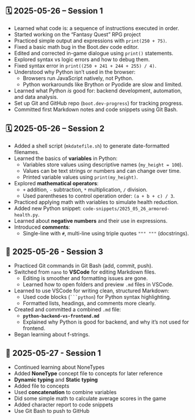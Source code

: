 ## 🗓️ 2025-05-26 – Session 1

- Learned what code is: a sequence of instructions executed in order.
- Started working on the “Fantasy Quest” RPG project
- Practiced simple output and expressions with `print(250 + 75)`.
- Fixed a basic math bug in the Boot.dev code editor.
- Edited and corrected in-game dialogue using `print()` statements.
- Explored syntax vs logic errors and how to debug them.
- Fixed syntax error in `print((250 + 241 + 244 + 255) / 4)`.
- Understood why Python isn’t used in the browser:
  - Browsers run JavaScript natively, not Python.
  - Python workarounds like Brython or Pyodide are slow and limited.
- Learned what Python *is* good for: backend development, automation, and data analysis.
- Set up Git and GitHub repo (`boot.dev-progress`) for tracking progress.
- Committed first Markdown notes and code snippets using Git Bash.

## 🗓️ 2025-05-26 – Session 2

- Added a shell script (`mkdatefile.sh`) to generate date-formatted filenames.
- Learned the basics of **variables** in Python:
  - Variables store values using descriptive names (`my_height = 100`).
  - Values can be text strings or numbers and can change over time.
  - Printed variable values using `print(my_height)`.
- Explored **mathematical operators**:
  - `+` addition, `-` subtraction, `*` multiplication, `/` division.
  - Used parentheses to control operation order: `(a + b + c) / 3`.
- Practiced applying math with variables to simulate health reduction.
- Added new Python snippet: `code-snippets/2025_05_26_armored-health.py`.
- Learned about **negative numbers** and their use in expressions.
- Introduced **comments**:
  - Single-line with `#`, multi-line using triple quotes `""" """` (docstrings).

## 📅 2025-05-26 - Session 3


- Practiced Git commands in Git Bash (add, commit, push).
- Switched from `nano` to **VSCode** for editing Markdown files.
  - Editing is smoother and formatting issues are gone.
  - Learned how to open folders and preview `.md` files in VSCode.
- Learned to use VSCode for writing clean, structured Markdown:
  - Used code blocks (` ```python `) for Python syntax highlighting.
  - Formatted lists, headings, and comments more clearly.
- Created and committed a combined `.md` file:
  - **`python-backend-vs-frontend.md`**
  - Explained why Python is good for backend, and why it’s not used for frontend.
- Began learning about f-strings.

## 📅 2025-05-27 - Session 1

- Continued learning about NoneTypes
- Added **NoneType** concept file to concepts for later reference
- **Dynamic typing** and **Static typing**
- Added file to concepts
- Used **concatenation** to combine variables 
- Did some simple math to calculate average scores in the game
- Added character report to code snippets
- Use Git Bash to push to GitHub